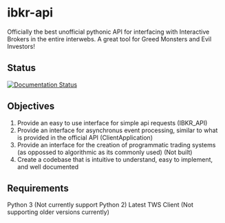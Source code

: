 # ibkr-api
Officially the best unofficial pythonic API for interfacing with Interactive Brokers in the entire interwebs. 
A great tool for Greed Monsters and Evil Investors!

## Status
<a href='https://ibkr-api.readthedocs.io/en/latest/?badge=latest'>
    <img src='https://readthedocs.org/projects/ibkr-api/badge/?version=latest' alt='Documentation Status' />
</a>

## Objectives
1. Provide an easy to use interface for simple api requests (IBKR_API)
2. Provide an interface for asynchronus event processing, similar to what is provided in the official API (ClientApplication)
3. Provide an interface for the creation of programmatic trading systems (as oppossed to algorithmic as its commonly used) (Not built)
4. Create a codebase that is intuitive to understand, easy to implement, and well documented

## Requirements
Python 3 (Not currently support Python 2)
Latest TWS Client (Not supporting older versions currently)


